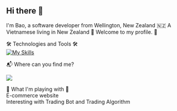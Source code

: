 ## Hi there 👋
I'm Bao, a software developer from Wellington, New Zealand 🇳🇿
A Vietnamese living in New Zealand
🎉 Welcome to my profile. 🎉

🛠 Technologies and Tools 🛠 </br>
[![My Skills](https://skillicons.dev/icons?i=java,cs,py,react,mysql,git,javascript,html,css,typescript,bootstrap&perline=12)](https://skillicons.dev)

📬 Where can you find me?

<a href="https://www.linkedin.com/in/duybaodanghoang/" rel="nofollow"> <img src="https://camo.githubusercontent.com/8d89f0b27fe7c2e4211e269b6aea7fbf1434ee8856d7c3c2482f4110f0891a0c/68747470733a2f2f696d672e69636f6e73382e636f6d2f627562626c65732f3130302f3030303030302f6c696e6b6564696e2e706e67" data-canonical-src="https://img.icons8.com/bubbles/100/000000/linkedin.png" style="max-width: 100%;"></a>

🧠 What I'm playing with 🤑 </br>
E-commerce website </br>
Interesting with Trading Bot and Trading Algorithm

